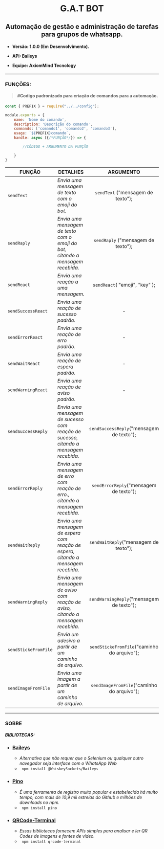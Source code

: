 # <center>G.A.T BOT</center>
## <center>Automação de gestão e administração de tarefas para grupos de whatsapp.</center>
<h4>

- Versão: 1.0.0 (Em Desenvolvimento).

- API: Baileys

- Equipe: AxiomMind Tecnology
</h4>

____

### FUNÇÕES:

>#### #Codigo padronizado para criação de comandos para a automação.

```JavaScript
const { PREFIX } = require("../../config");

module.exports = {
    name: 'Nome do comando',
    description: 'Descrição do comando',
    commands: ['comando1', 'comando2', 'comando3'],
    usage: `${PREFIX}comando`,
    handle: async ({/*FUNÇÃO*/}) => {

        //CÓDIGO + ARGUMENTO DA FUNÇÃO

    }
}
```



|FUNÇÃO|<center>DETALHES</center>|<center>ARGUMENTO</center>|
|-|:-|:-:|
|`` sendText `` | _Envia uma mensagem de texto com o emoji do bot._ | ``sendText`` ("mensagem de texto"); |
|`` sendRaply `` | _Envia uma mensagem de texto com o emoji do bot, citando a mensagem recebida._ |``sendRaply`` ("mensagem de texto");|
|`` sendReact ``|_Envia uma reação a uma mensagem._| ``sendReact``( "emoji", "key" ); |
|`` sendSuccessReact ``| _Envia uma reação de sucesso padrão._ |<center> - </center>|
|`` sendErrorReact ``| _Envia uma reação de erro padrão._ | <center> - </center>|
|`` sendWaitReact ``| _Envia uma reação de espera padrão._ | <center> - </center>|
|`` sendWarningReact ``| _Envia uma reação de aviso padrão._ | <center> - </center>|
|`` sendSuccessReply ``| _Envia uma mensagem de sucesso com reação de sucesso, citando a mensagem recebida._ | ``sendSuccessReply``("mensagem de texto"); |
|`` sendErrorReply ``| _Envia uma mensagem de erro com reação de erro., citando a mensagem recebida._ |``sendErrorReply``("mensagem de texto");|
|`` sendWaitReply ``| _Envia uma mensagem de espera com reação de espera, citando a mensagem recebida._ |``sendWaitReply``("mensagem de texto");|
|`` sendWarningReply ``| _Envia uma mensagem de aviso com reação de aviso, citando a mensagem recebida._|``sendWarningReply``("mensagem de texto");|
|`` sendStickeFromFile ``| _Envia um adesivo a partir de um caminho de arquivo._ |``sendStickeFromFile``("caminho do arquivo");|
|`` sendImageFromFile ``| _Envia uma imagem a partir de um caminho de arquivo._ |``sendImageFromFile``("caminho do arquivo");|
---
### SOBRE
####  *BIBLIOTECAS:*

- [<h3>Baileys</h3>](https://github.com/WhiskeySockets/Baileys)
    - _Alternativa que não requer que o Selenium ou qualquer outro navegador seja interface com o WhatsApp Web_
    - ``` npm install @WhiskeySockets/Baileys```
- [<h3>Pino</h3>](https://github.com/pinojs/pino)
  - _É uma ferramenta de registro muito popular e estabelecida há muito tempo, com mais de 10,9 mil estrelas do Github e milhões de downloads no npm._
  - ``` npm install pino```
- [<h3>QRCode-Terminal</h3>](https://github.com/gtanner/qrcode-terminal)
  - _Essas bibliotecas fornecem APIs simples para analisar e ler QR Codes de imagens e fontes de vídeo._
  - ``` npm install qrcode-terminal```